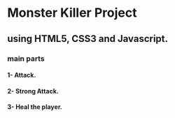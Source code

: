 # Monster Killer Project

## using HTML5, CSS3 and Javascript.
### main parts
#### 1- Attack.
#### 2-  Strong Attack.
#### 3- Heal the player.